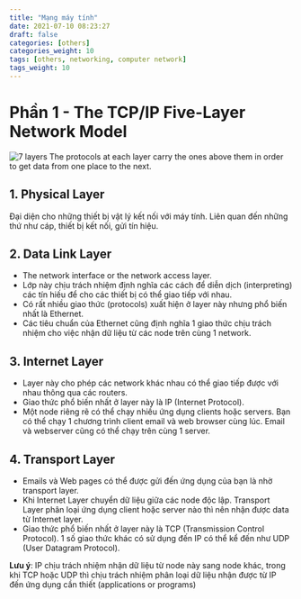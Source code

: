 ```yaml
---
title: "Mạng máy tính"
date: 2021-07-10 08:23:27
draft: false
categories: [others]
categories_weight: 10
tags: [others, networking, computer network]
tags_weight: 10
---
```

# Phần 1 - The TCP/IP Five-Layer Network Model
![7 layers](https://roadmap.fun/public/images/five-layers.png)
The protocols at each layer carry the ones above them in order to get data from one place to the next.

## 1. Physical Layer
Đại diện cho những thiết bị vật lý kết nối với máy tính. Liên quan đến những thứ như cáp, thiết bị kết nối, gửi tín hiệu.

## 2. Data Link Layer
- The network interface or the network access layer.
- Lớp này chịu trách nhiệm định nghĩa các cách để diễn dịch (interpreting) các  tín hiếu để cho các thiết bị có thể giao tiếp với nhau.
- Có rất nhiều giao thức (protocols) xuất hiện ở layer này nhưng phổ biến nhất là Ethernet.
- Các tiêu chuẩn của Ethernet cũng định nghĩa 1 giao thức chịu trách nhiệm cho việc nhận dữ liệu từ các node trên cùng 1 network.

## 3. Internet Layer
- Layer này cho phép các network khác nhau có thể giao tiếp được với nhau thông qua các routers.
- Giao thức phổ biến nhất ở layer này là IP (Internet Protocol).
- Một node riêng rẽ có thể chạy nhiều ứng dụng clients hoặc servers. Bạn có thể chạy 1 chương trình client email và web browser cùng lúc. Email và webserver cũng có thể chạy trên cùng 1 server.

## 4. Transport Layer
- Emails và Web pages có thể được gửi đến ứng dụng của bạn là nhờ transport layer.
- Khi Internet Layer chuyển dữ liệu giữa các node độc lập. Transport Layer phân loại ứng dụng client hoặc server nào thì nên nhận được data từ Internet layer.
- Giao thức phổ biến nhất ở layer này là TCP (Transmission Control Protocol). 1 số giao thức khác có sử dụng đến IP có thể kể đến như UDP (User Datagram Protocol).

**Lưu ý**: IP chịu trách nhiệm nhận dữ liệu từ node này sang node khác, trong khi TCP hoặc UDP thì chịu trách nhiệm phân loại dữ liệu nhận được từ IP đến ứng dụng cần thiết (applications or programs)